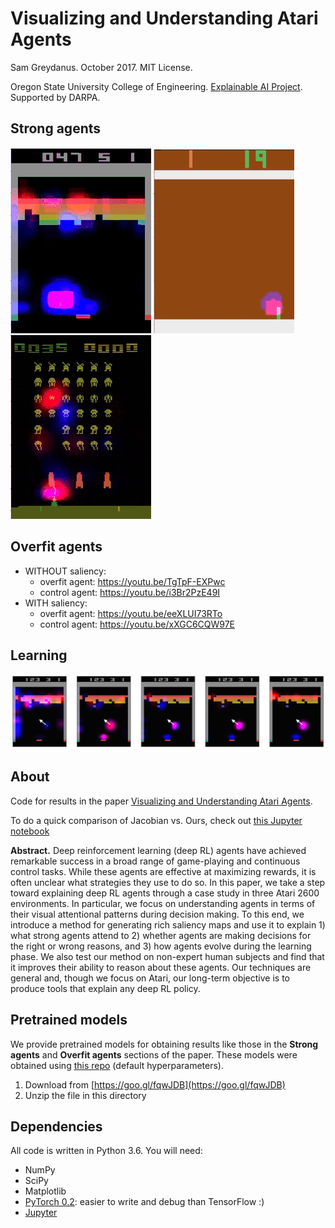Visualizing and Understanding Atari Agents
=======
Sam Greydanus. October 2017. MIT License.

Oregon State University College of Engineering. [Explainable AI Project](http://twitter.com/DARPA/status/872547502616182785). Supported by DARPA.

Strong agents
--------

![breakout-tunneling.gif](static/breakout_tunneling.gif)
![pong-killshot.gif](static/pong_killshot.gif)
![spaceinv-aiming.gif](static/spaceinv_aiming.gif)

Overfit agents
--------
 * WITHOUT saliency:
 	* overfit agent: https://youtu.be/TgTpF-EXPwc
 	* control agent: https://youtu.be/i3Br2PzE49I
 * WITH saliency:
 	* overfit agent: https://youtu.be/eeXLUI73RTo
 	* control agent: https://youtu.be/xXGC6CQW97E

Learning
--------
![breakout-learning](static/breakout-learning.png)

About
--------
Code for results in the paper [Visualizing and Understanding Atari Agents](https://arxiv.org/).

To do a quick comparison of Jacobian vs. Ours, check out [this Jupyter notebook](https://nbviewer.jupyter.org/github/greydanus/visualize_atari/blob/master/jacobian-vs-perturbation.ipynb)

**Abstract.** Deep reinforcement learning (deep RL) agents have achieved remarkable success in a broad range of game-playing and continuous control tasks. While these agents are effective at maximizing rewards, it is often unclear what strategies they use to do so. In this paper, we take a step toward explaining deep RL agents through a case study in three Atari 2600 environments. In particular, we focus on understanding agents in terms of their visual attentional patterns during decision making. To this end, we introduce a method for generating rich saliency maps and use it to explain 1) what strong agents attend to 2) whether agents are making decisions for the right or wrong reasons, and 3) how agents evolve during the learning phase. We also test our method on non-expert human subjects and find that it improves their ability to reason about these agents. Our techniques are general and, though we focus on Atari, our long-term objective is to produce tools that explain any deep RL policy.

Pretrained models
--------
We provide pretrained models for obtaining results like those in the **Strong agents** and **Overfit agents** sections of the paper. These models were obtained using [this repo](https://github.com/greydanus/baby-a3c) (default hyperparameters).
 1. Download from [https://goo.gl/fqwJDB](https://goo.gl/fqwJDB)
 2. Unzip the file in this directory

Dependencies
--------
All code is written in Python 3.6. You will need:

 * NumPy
 * SciPy
 * Matplotlib
 * [PyTorch 0.2](http://pytorch.org/): easier to write and debug than TensorFlow :)
 * [Jupyter](https://jupyter.org/)
